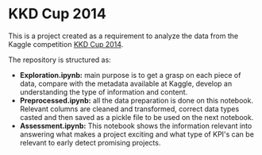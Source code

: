 # KKD Cup 2014

This is a project created as a requirement to analyze the data from the Kaggle competition [KKD Cup 2014](https://www.kaggle.com/competitions/kdd-cup-2014-predicting-excitement-at-donors-choose/overview).

The repository is structured as:

* **Exploration.ipynb:** main purpose is to get a grasp on each piece of data, compare with the metadata available at Kaggle, develop an understanding the type of information and content.
* **Preprocessed.ipynb:** all the data preparation is done on this notebook. Relevant columns are cleaned and transformed, correct data types casted and then saved as a pickle file to be used on the next notebook.
* **Assessment.ipynb:** This notebook shows the information relevant into answering what makes a project exciting and what type of KPI's can be relevant to early detect promising projects.